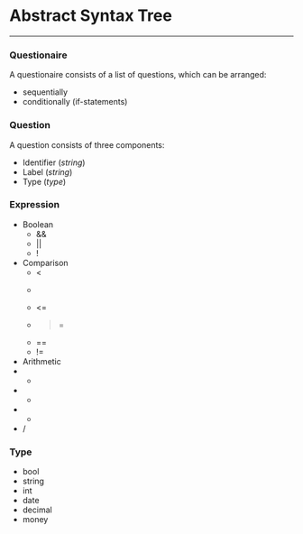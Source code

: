 ﻿# Abstract Syntax Tree
***

### Questionaire
A questionaire consists of a list of questions, which can be arranged:

* sequentially
* conditionally (if-statements)


### Question
A question consists of three components:

* Identifier (*string*)
* Label (*string*)
* Type (*type*)

### Expression
* Boolean
  * &&
  * ||
  * !
* Comparison
  * <
  * >
  * <=
  * >=
  * ==
  * !=
* Arithmetic
 * +
 * -
 * *
 * /

### Type
* bool
* string
* int
* date
* decimal
* money